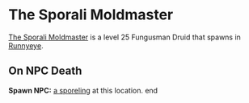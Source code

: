 # The Sporali Moldmaster



[The Sporali Moldmaster](/npc/11124) is a level 25 Fungusman Druid that spawns in [Runnyeye](/zone/11).



## On NPC Death

**Spawn NPC:**  [a sporeling](/npc/11000) at this location.
end